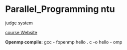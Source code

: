 # Parallel_Programming ntu


[judge system](https://judgegirl.csie.org/)

[course Website](https://sites.google.com/view/pp2019-ntu)


**Openmp compile:** gcc - fopenmp hello . c -o hello - omp
